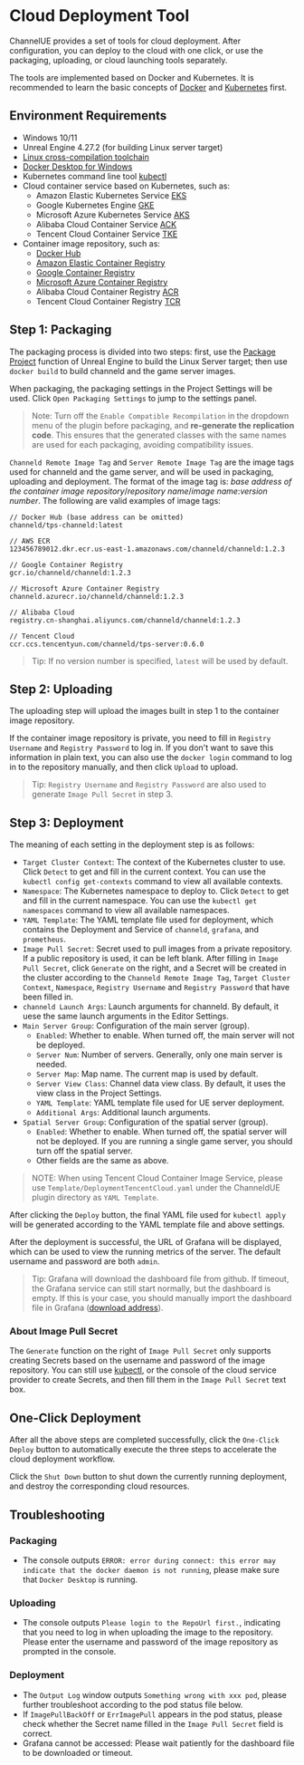 # Cloud Deployment Tool
ChannelUE provides a set of tools for cloud deployment. After configuration, you can deploy to the cloud with one click, or use the packaging, uploading, or cloud launching tools separately.

The tools are implemented based on Docker and Kubernetes. It is recommended to learn the basic concepts of [Docker](https://docs.docker.com/get-started/overview) and [Kubernetes](https://kubernetes.io/docs/concepts/overview/what-is-kubernetes) first.

## Environment Requirements
- Windows 10/11
- Unreal Engine 4.27.2 (for building Linux server target)
- [Linux cross-compilation toolchain](https://docs.unrealengine.com/4.27/en-US/SharingAndReleasing/Linux/GettingStarted/)
- [Docker Desktop for Windows](https://docs.docker.com/desktop/windows/install)
- Kubernetes command line tool [kubectl](https://kubernetes.io/docs/reference/kubectl)
- Cloud container service based on Kubernetes, such as:
  - Amazon Elastic Kubernetes Service [EKS](https://aws.amazon.com/eks)
  - Google Kubernetes Engine [GKE](https://cloud.google.com/kubernetes-engine)
  - Microsoft Azure Kubernetes Service [AKS](https://azure.microsoft.com/en-us/services/kubernetes-service)
  - Alibaba Cloud Container Service [ACK](https://www.aliyun.com/product/containerservice)
  - Tencent Cloud Container Service [TKE](https://cloud.tencent.com/product/tke)
- Container image repository, such as:
  - [Docker Hub](https://hub.docker.com)
  - [Amazon Elastic Container Registry](https://aws.amazon.com/ecr)
  - [Google Container Registry](https://cloud.google.com/container-registry)
  - [Microsoft Azure Container Registry](https://azure.microsoft.com/en-us/services/container-registry)
  - Alibaba Cloud Container Registry [ACR](https://www.aliyun.com/product/acr)
  - Tencent Cloud Container Registry [TCR](https://cloud.tencent.com/product/tcr)

## Step 1: Packaging
The packaging process is divided into two steps: first, use the [Package Project](https://docs.unrealengine.com/4.27/en-US/Basics/Projects/Packaging/) function of Unreal Engine to build the Linux Server target; then use `docker build` to build channeld and the game server images.

When packaging, the packaging settings in the Project Settings will be used. Click `Open Packaging Settings` to jump to the settings panel.

>Note: Turn off the `Enable Compatible Recompilation` in the dropdown menu of the plugin before packaging, and **re-generate the replication code**. This ensures that the generated classes with the same names are used for each packaging, avoiding compatibility issues.

`Channeld Remote Image Tag` and `Server Remote Image Tag` are the image tags used for channeld and the game server, and will be used in packaging, uploading and deployment. The format of the image tag is: *base address of the container image repository*/*repository name*/*image name*:*version number*. The following are valid examples of image tags:
```
// Docker Hub (base address can be omitted)
channeld/tps-channeld:latest

// AWS ECR
123456789012.dkr.ecr.us-east-1.amazonaws.com/channeld/channeld:1.2.3

// Google Container Registry
gcr.io/channeld/channeld:1.2.3

// Microsoft Azure Container Registry
channeld.azurecr.io/channeld/channeld:1.2.3

// Alibaba Cloud
registry.cn-shanghai.aliyuncs.com/channeld/channeld:1.2.3

// Tencent Cloud
ccr.ccs.tencentyun.com/channeld/tps-server:0.6.0
```

>Tip: If no version number is specified, `latest` will be used by default.

## Step 2: Uploading
The uploading step will upload the images built in step 1 to the container image repository.

If the container image repository is private, you need to fill in `Registry Username` and `Registry Password` to log in. If you don't want to save this information in plain text, you can also use the `docker login` command to log in to the repository manually, and then click `Upload` to upload.

>Tip: `Registry Username` and `Registry Password` are also used to generate `Image Pull Secret` in step 3.

## Step 3: Deployment
The meaning of each setting in the deployment step is as follows:
- `Target Cluster Context`: The context of the Kubernetes cluster to use. Click `Detect` to get and fill in the current context. You can use the `kubectl config get-contexts` command to view all available contexts.
- `Namespace`: The Kubernetes namespace to deploy to. Click `Detect` to get and fill in the current namespace. You can use the `kubectl get namespaces` command to view all available namespaces.
- `YAML Template`: The YAML template file used for deployment, which contains the Deployment and Service of `channeld`, `grafana`, and `prometheus`.
- `Image Pull Secret`: Secret used to pull images from a private repository. If a public repository is used, it can be left blank. After filling in `Image Pull Secret`, click `Generate` on the right, and a Secret will be created in the cluster according to the `Channeld Remote Image Tag`, `Target Cluster Context`, `Namespace`, `Registry Username` and `Registry Password` that have been filled in.
- `channeld Launch Args`: Launch arguments for channeld. By default, it uese the same launch arguments in the Editor Settings.
- `Main Server Group`: Configuration of the main server (group).
  - `Enabled`: Whether to enable. When turned off, the main server will not be deployed.
  - `Server Num`: Number of servers. Generally, only one main server is needed.
  - `Server Map`: Map name. The current map is used by default.
  - `Server View Class`: Channel data view class. By default, it uses the view class in the Project Settings.
  - `YAML Template`: YAML template file used for UE server deployment.
  - `Additional Args`: Additional launch arguments.
- `Spatial Server Group`: Configuration of the spatial server (group).
  - `Enabled`: Whether to enable. When turned off, the spatial server will not be deployed. If you are running a single game server, you should turn off the spatial server.
  - Other fields are the same as above.

>NOTE: When using Tencent Cloud Container Image Service, please use `Template/DeploymentTencentCloud.yaml` under the ChanneldUE plugin directory as `YAML Template`.

After clicking the `Deploy` button, the final YAML file used for `kubectl apply` will be generated according to the YAML template file and above settings.

After the deployment is successful, the URL of Grafana will be displayed, which can be used to view the running metrics of the server. The default username and password are both `admin`.

>Tip: Grafana will download the dashboard file from github. If timeout, the Grafana service can still start normally, but the dashboard is empty. If this is your case, you should manually import the dashboard file in Grafana ([download address](https://raw.githubusercontent.com/channeldorg/channeld/master/grafana/dashboard.json)).

### About Image Pull Secret
The `Generate` function on the right of `Image Pull Secret` only supports creating Secrets based on the username and password of the image repository. You can still use [kubectl](https://kubernetes.io/docs/concepts/configuration/secret/#creating-a-secret), or the console of the cloud service provider to create Secrets, and then fill them in the `Image Pull Secret` text box.

## One-Click Deployment
After all the above steps are completed successfully, click the `One-Click Deploy` button to automatically execute the three steps to accelerate the cloud deployment workflow.

Click the `Shut Down` button to shut down the currently running deployment, and destroy the corresponding cloud resources.

## Troubleshooting
### Packaging
- The console outputs `ERROR: error during connect: this error may indicate that the docker daemon is not running`, please make sure that `Docker Desktop` is running.

### Uploading
- The console outputs `Please login to the RepoUrl first.`, indicating that you need to log in when uploading the image to the repository. Please enter the username and password of the image repository as prompted in the console.

### Deployment
- The `Output Log` window outputs `Something wrong with xxx pod`, please further troubleshoot according to the pod status file below.
- If `ImagePullBackOff` or `ErrImagePull` appears in the pod status, please check whether the Secret name filled in the `Image Pull Secret` field is correct.
- Grafana cannot be accessed: Please wait patiently for the dashboard file to be downloaded or timeout. 
